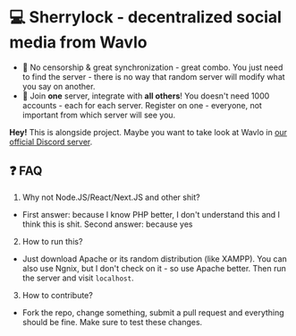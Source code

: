 # 💻 Sherrylock - decentralized social media from Wavlo

- 🤬 No censorship & great synchronization - great combo. You just need to find the server - there is no way that random server will modify what you say on another.
- 💢 Join **one** server, integrate with **all others**! You doesn't need 1000 accounts - each for each server. Register on one - everyone, not important from which server will see you.

**Hey!** This is alongside project. Maybe you want to take look at Wavlo in [our official Discord server](https://discord.gg/PuCxk5PnzU).

## ❓ FAQ

1. Why not Node.JS/React/Next.JS and other shit?
  - First answer: because I know PHP better, I don't understand this and I think this is shit. Second answer: because yes
2. How to run this?
  - Just download Apache or its random distribution (like XAMPP). You can also use Ngnix, but I don't check on it - so use Apache better. Then run the server and visit `localhost`.
3. How to contribute?
  - Fork the repo, change something, submit a pull request and everything should be fine. Make sure to test these changes.